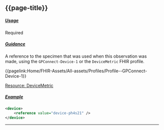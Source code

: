 ## {{page-title}}

<h5><ins>Usage</ins></h5>

<span class="mro-circle required" title="Required"></span> Required

<h5><ins>Guidance</ins></h5>

A reference to the specimen that was used when this observation was made, using the `GPConnect-Device-1` or the `DeviceMetric` FHIR profile.

<i class="fa fa-link"></i> {{pagelink:Home/FHIR-Assets/All-assets/Profiles/Profile--GPConnect-Device-1}}

<i class="fa fa-link"></i> [Resource: DeviceMetric](https://www.hl7.org/FHIR/STU3/devicemetric.html)

<h5><ins>Example</ins></h5>

```xml
<device>
    <reference value="device-ph4s21" />
</device>
```

---